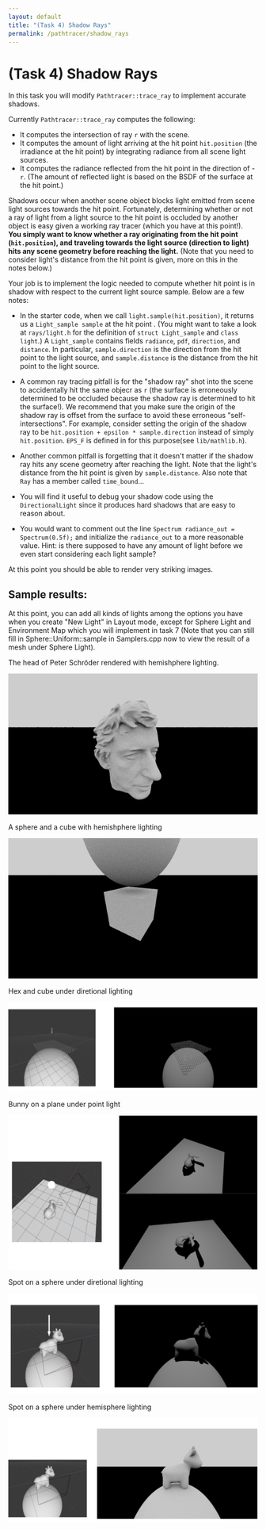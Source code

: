 ```yaml
---
layout: default
title: "(Task 4) Shadow Rays"
permalink: /pathtracer/shadow_rays
---
```


# (Task 4) Shadow Rays

In this task you will modify `Pathtracer::trace_ray` to implement accurate shadows.

Currently `Pathtracer::trace_ray` computes the following:

* It computes the intersection of ray `r` with the scene.
* It computes the amount of light arriving at the hit point `hit.position` (the irradiance at the hit point) by integrating radiance from all scene light sources.
* It computes the radiance reflected from the hit point in the direction of -`r`. (The amount of reflected light is based on the BSDF of the surface at the hit point.)

Shadows occur when another scene object blocks light emitted from scene light sources towards the hit point. Fortunately, determining whether or not a ray of light from a light source to the hit point is occluded by another object is easy given a working ray tracer (which you have at this point!). **You simply want to know whether a ray originating from the hit point (`hit.position`), and traveling towards the light source (direction to light) hits any scene geometry before reaching the light.** (Note that you need to consider light's distance from the hit point is given, more on this in the notes below.)

Your job is to implement the logic needed to compute whether hit point is in shadow with respect to the current light source sample. Below are a few notes:

* In the starter code, when we call `light.sample(hit.position)`, it returns us a `Light_sample sample` at the hit point . (You might want to take a look at `rays/light.h` for the definition of `struct Light_sample` and `class light`.) A `Light_sample` contains fields `radiance`, `pdf`, `direction`, and `distance`. In particular, `sample.direction` is the direction from the hit point to the light source, and `sample.distance` is the distance from the hit point to the light source.

* A common ray tracing pitfall is for the "shadow ray" shot into the scene to accidentally hit the same objecr as `r` (the surface is erroneously determined to be occluded because the shadow ray is determined to hit the surface!). We recommend that you make sure the origin of the shadow ray is offset from the surface to avoid these erroneous "self-intersections". For example, consider setting the origin of the shadow ray to be `hit.position + epsilon * sample.direction` instead of simply `hit.position`. `EPS_F` is defined in for this purpose(see `lib/mathlib.h`).

* Another common pitfall is forgetting that it doesn't matter if the shadow ray hits any scene geometry after reaching the light. Note that the light's distance from the hit point is given by `sample.distance`. Also note that `Ray` has a member called `time_bound`...
* You will find it useful to debug your shadow code using the `DirectionalLight` since it produces hard shadows that are easy to reason about.
* You would want to comment out the line `Spectrum radiance_out = Spectrum(0.5f);` and initialize the `radiance_out` to a more reasonable value. Hint: is there supposed to have any amount of light before we even start considering each light sample?

At this point you should be able to render very striking images. 

## Sample results:

At this point, you can add all kinds of lights among the options you have when you create "New Light" in Layout mode, except for Sphere Light and Environment Map which you will implement in task 7 (Note that you can still fill in Sphere::Uniform::sample in Samplers.cpp now to view the result of a mesh under Sphere Light).

The head of Peter Schröder rendered with hemishphere lighting.

![shadow_area](new_results/shadow_peter.png)

A sphere and a cube with hemishphere lighting

![shadow_hemisphere](new_results/cube_sphere_hemisphere.png)

Hex and cube under diretional lighting

![ref1](new_results/ref1.png)

Bunny on a plane under point light

![ref1](new_results/ref2.png)

Spot on a sphere under diretional lighting

![ref1](new_results/ref3.png)


Spot on a sphere under hemisphere lighting

![ref1](new_results/ref4.png)


